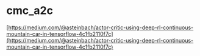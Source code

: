 # cmc_a2c

[https://medium.com/@asteinbach/actor-critic-using-deep-rl-continuous-mountain-car-in-tensorflow-4c1fb2110f7c](https://medium.com/@asteinbach/actor-critic-using-deep-rl-continuous-mountain-car-in-tensorflow-4c1fb2110f7c)